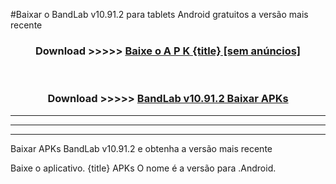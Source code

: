 #Baixar o BandLab v10.91.2  para tablets Android gratuitos a versão mais recente


<div align="center">
<h3>Download >>>>> <a href="https://pt-web.web.app/?pt= {title}">Baixe o A P K {title} [sem anúncios]</a></h3><br>

<h3>Download >>>>> <a href="https://pt-web.web.app/?pt= {title}">BandLab v10.91.2 Baixar APKs</a></h3>
</div>

----------------------------------------------------------

----------------------------------------------------------

----------------------------------------------------------

Baixar APKs BandLab v10.91.2 e obtenha a versão mais recente

Baixe o aplicativo. {title} APKs O nome é a versão para .Android.


